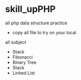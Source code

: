# skill_upPHP

all php data structure practice
- copy all file to try on your local

all subject
- Stack
- Fibonacci
- Binary Tree
- Stack
- Linked List

